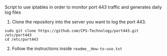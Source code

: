 Script to use iptables in order to monitor port 443 traffic and generates daily log files


1. Clone the repository into the server you want to log the port 443.

```
sudo git clone https://github.com/CPS-Technology/port443.git /etc/port443
cd /etc/port443
```


2. Follow the instructions inside `readme__How-to-use.txt`

